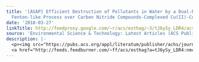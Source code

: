 ```yaml
---
title: '[ASAP] Efficient Destruction of Pollutants in Water by a Dual-Reaction-Center
  Fenton-like Process over Carbon Nitride Compounds-Complexed Cu(II)-CuAlO<sub>2</sub>'
date: '2018-03-27'
linkTitle: http://feedproxy.google.com/~r/acs/esthag/~3/tJ6ySy_LDR4/acs.est.7b06545
source: 'Environmental Science & Technology: Latest Articles (ACS Publications)'
description: |-
  <p><img src="https://pubs.acs.org/appl/literatum/publisher/achs/journals/content/esthag/0/esthag.ahead-of-print/acs.est.7b06545/20180327/images/medium/es-2017-06545d_0006.gif" alt="TOC Graphic"/></p><div><cite>Environmental Science & Technology</cite></div><div>DOI: 10.1021/acs.est.7b06545</div><div class="feedflare">
  <a href="http://feeds.feedburner.com/~ff/acs/esthag?a=tJ6ySy_LDR4:nmc6owWaK8o:yIl2AUoC8zA"><img src="http://feeds.feedburner.com/~ff/acs/esthag?d=yIl2AUoC8zA" border="0"></img></a>
---
```

